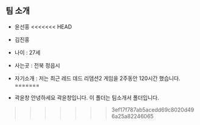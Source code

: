 ## 팀 소개 
- 윤선홍
<<<<<<< HEAD

- 김진홍
- 나이 : 27세
- 사는곳 : 전북 정읍시
- 자기소개 : 저는 최근 레드 데드 리뎀션2 게임을 2주동안 120시간 했습니다.
=======
- 곽윤창
    안녕하세요 곽윤창입니다. 이 폴더는 팀소개서 폴더입니다.
>>>>>>> 3ef17f787ab5acedd69c8020d496a25a82246065
